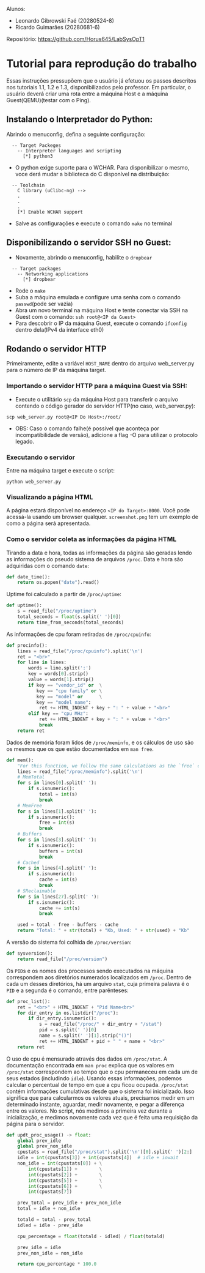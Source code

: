 Alunos:
  * Leonardo Gibrowski Faé (20280524-8)
  * Ricardo Guimarães (20280681-6)

Repositório: https://github.com/Horus645/LabSysOpT1

# Tutorial para reprodução do trabalho

Essas instruções pressupõem que o usuário já efetuou os passos descritos nos tutoriais 1.1, 1.2 e 1.3, disponibilizados pelo professor. Em particular, o usuário deverá
criar uma rota entre a máquina Host e a máquina Guest(QEMU)(testar com o Ping).

## Instalando o Interpretador do Python:

Abrindo o menuconfig, defina a seguinte configuração:
```
  -- Target Packeges
    -- Interpreter languages and scripting
      [*] python3 
```

* O python exige suporte para o WCHAR. Para disponibilizar o mesmo, voce derá mudar a biblioteca do C disponível na distribuição:
```
  -- Toolchain
    C library (uClibc-ng) -->
    .
    .
    .
    [*] Enable WCHAR support
```

* Salve as configurações e execute o comando `make` no terminal

## Disponibilizando o servidor SSH no Guest:

* Novamente, abrindo o menuconfig, habilite o `dropbear`

```
  -- Target packages
    -- Networking applications
      [*] dropbear
```

* Rode o `make`
* Suba a máquina emulada e configure uma senha com o comando `passwd`(pode ser vazia)
* Abra um novo terminal na máquina Host e tente conectar via SSH na Guest com o comando:
 ```ssh root@<IP da Guest>```
 * Para descobrir o IP da máquina Guest, execute o comando `ifconfig` dentro dela(IPv4 da interface eth0)
 
## Rodando o servidor HTTP

Primeiramente, edite a variável `HOST_NAME` dentro do arquivo web_server.py para o número de IP da máquina target.

### Importando o servidor HTTP para a máquina Guest via SSH:
 
* Execute o utilitário `scp` da máquina Host para transferir o arquivo contendo o código gerador do servidor HTTP(no caso, web_server.py):

``` scp web_server.py root@<IP Do Host>:/root/ ```

* OBS: Caso o comando falhe(é possível que aconteça por incompatibilidade de versão), adicione a flag -O para utilizar o protocolo legado.

### Executando o servidor

Entre na máquina target e execute o script:

```
python web_server.py
```

### Visualizando a página HTML

A página estará disponível no endereço `<IP do Target>:8000`. Você pode acessá-la usando um browser qualquer.
`screenshot.png` tem um exemplo de como a página será apresentada.

### Como o servidor coleta as informações da página HTML

Tirando a data e hora, todas as informações da página são geradas lendo as informações do pseudo sistema de arquivos `/proc`.
Data e hora são adquiridas com o comando `date`:

```python
def date_time():
	return os.popen("date").read()
```

Uptime foi calculado a partir de `/proc/uptime`:

```python
def uptime():
    s = read_file("/proc/uptime")
    total_seconds = float(s.split(' ')[0])
    return time_from_seconds(total_seconds)
```

As informações de cpu foram retiradas de `/proc/cpuinfo`:

```python
def procinfo():
    lines = read_file("/proc/cpuinfo").split('\n')
    ret = "<br>"
    for line in lines:
        words = line.split(':')
        key = words[0].strip()
        value = words[1].strip()
        if key == "vendor_id" or  \
           key == "cpu family" or \
           key == "model" or      \
           key == "model name":
            ret += HTML_INDENT + key + ": " + value + "<br>"
        elif key == "cpu MHz":
            ret += HTML_INDENT + key + ": " + value + "<br>"
            break
    return ret
```

Dados de memória foram lidos de `/proc/meminfo`, e os cálculos de uso são os mesmos que os que estão documentados em `man free`.

```python
def mem():
    "For this function, we follow the same calculations as the `free` command"
    lines = read_file("/proc/meminfo").split('\n')
    # MemTotal
    for s in lines[0].split(' '):
        if s.isnumeric():
            total = int(s)
            break
    # MemFree
    for s in lines[1].split(' '):
        if s.isnumeric():
            free = int(s)
            break
    # Buffers
    for s in lines[3].split(' '):
        if s.isnumeric():
            buffers = int(s)
            break
    # Cached
    for s in lines[4].split(' '):
        if s.isnumeric():
            cache = int(s)
            break
    # SReclaimable
    for s in lines[27].split(' '):
        if s.isnumeric():
            cache += int(s)
            break

    used = total - free - buffers - cache
    return "Total: " + str(total) + "Kb, Used: " + str(used) + "Kb"
```

A versão do sistema foi colhida de `/proc/version`:

```python
def sysversion():
    return read_file("/proc/version")
```

Os `PID`s e os nomes dos processos sendo executados na máquina correspondem aos diretórios numerados localizados em `/proc`. Dentro de cada um desses diretórios, há um arquivo `stat`, cuja primeira palavra é o `PID` e a segunda é o comando, entre parênteses:

```python
def proc_list():
    ret = "<br>" + HTML_INDENT + "Pid Name<br>"
    for dir_entry in os.listdir("/proc"):
        if dir_entry.isnumeric():
            s = read_file("/proc/" + dir_entry + "/stat")
            pid = s.split(' ')[0]
            name = s.split(' ')[1].strip("()")
            ret += HTML_INDENT + pid + " " + name + "<br>"
    return ret
```

O uso de cpu é mensurado através dos dados em `/proc/stat`. A documentação encontrada em `man proc` explica que os valores em `/proc/stat` correspondem ao tempo que o cpu permaneceu em cada um de seus estados (includindo `idle`). Usando essas informações, podemos calcular o percentual de tempo em que a cpu ficou ocupada. `/proc/stat` contém informações cumulativas desde que o sistema foi inicializado. Isso significa que para calcularmos os valores atuais, precisamos medir em um determinado instante, aguardar, medir novamente, e pegar a diferença entre os valores. No script, nós medimos a primeira vez durante a inicialização, e medimos novamente cada vez que é feita uma requisição da página para o servidor.

```python
def updt_proc_usage() -> float:
    global prev_idle
    global prev_non_idle
    cpustats = read_file("/proc/stat").split('\n')[0].split(' ')[2:]
    idle = int(cpustats[3]) + int(cpustats[4])  # idle + iowait
    non_idle = int(cpustats[0]) + \
        int(cpustats[1]) +        \
        int(cpustats[2]) +        \
        int(cpustats[5]) +        \
        int(cpustats[6]) +        \
        int(cpustats[7])

    prev_total = prev_idle + prev_non_idle
    total = idle + non_idle

    totald = total - prev_total
    idled = idle - prev_idle

    cpu_percentage = float(totald - idled) / float(totald)

    prev_idle = idle
    prev_non_idle = non_idle

    return cpu_percentage * 100.0
```
